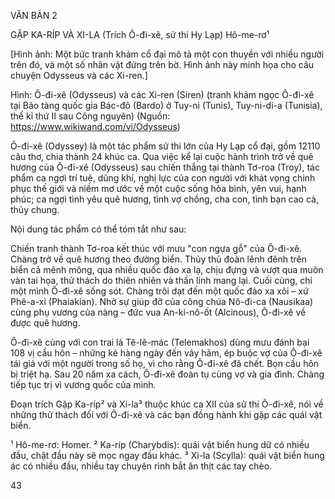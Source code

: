 VĂN BẢN 2

GẶP KA-RÍP VÀ XI-LA
(Trích Ô-đi-xê, sử thi Hy Lạp)
Hô-me-rơ¹

[Hình ảnh: Một bức tranh khảm cổ đại mô tả một con thuyền với nhiều người trên đó, và một số nhân vật đứng trên bờ. Hình ảnh này minh họa cho câu chuyện Odysseus và các Xi-ren.]

Hình: Ô-đi-xê (Odysseus) và các Xi-ren (Siren) (tranh khảm ngọc Ô-đi-xê tại Bảo tàng quốc gia Bác-đô (Bardo) ở Tuy-ni (Tunis), Tuy-ni-di-a (Tunisia), thế kỉ thứ II sau Công nguyên)
(Nguồn: https://www.wikiwand.com/vi/Odysseus)

Ô-đi-xê (Odyssey) là một tác phẩm sử thi lớn của Hy Lạp cổ đại, gồm 12110 câu thơ, chia thành 24 khúc ca. Qua việc kể lại cuộc hành trình trở về quê hương của Ô-đi-xê (Odysseus) sau chiến thắng tại thành Tơ-roa (Troy), tác phẩm ca ngợi trí tuệ, dũng khí, nghị lực của con người với khát vọng chinh phục thế giới và niềm mơ ước về một cuộc sống hòa bình, yên vui, hạnh phúc; ca ngợi tình yêu quê hương, tình vợ chồng, cha con, tình bạn cao cả, thủy chung.

Nội dung tác phẩm có thể tóm tắt như sau:

Chiến tranh thành Tơ-roa kết thúc với mưu "con ngựa gỗ" của Ô-đi-xê. Chàng trở về quê hương theo đường biển. Thủy thủ đoàn lênh đênh trên biển cả mênh mông, qua nhiều quốc đảo xa lạ, chịu đựng và vượt qua muôn vàn tai họa, thử thách do thiên nhiên và thần linh mang lại. Cuối cùng, chỉ một mình Ô-đi-xê sống sót. Chàng trôi dạt đến một quốc đảo xa xôi – xứ Phê-a-xi (Phaiakian). Nhờ sự giúp đỡ của công chúa Nô-đi-ca (Nausikaa) cùng phụ vương của nàng – đức vua An-ki-nô-ốt (Alcinous), Ô-đi-xê về được quê hương.

Ô-đi-xê cùng với con trai là Tê-lê-mác (Telemakhos) dùng mưu đánh bại 108 vị cầu hôn – những kẻ hàng ngày đến vây hãm, ép buộc vợ của Ô-đi-xê tái giá với một người trong số họ, vì cho rằng Ô-đi-xê đã chết. Bọn cầu hôn bị triệt hạ. Sau 20 năm xa cách, Ô-đi-xê đoàn tụ cùng vợ và gia đình. Chàng tiếp tục trị vì vương quốc của mình.

Đoạn trích Gặp Ka-ríp² và Xi-la³ thuộc khúc ca XII của sử thi Ô-đi-xê, nói về những thử thách đối với Ô-đi-xê và các bạn đồng hành khi gặp các quái vật biển.

¹ Hô-me-rơ: Homer.
² Ka-ríp (Charybdis): quái vật biển hung dữ có nhiều đầu, chặt đầu này sẽ mọc ngay đầu khác.
³ Xi-la (Scylla): quái vật biển hung ác có nhiều đầu, nhiều tay chuyên rình bắt ăn thịt các tay chèo.

43